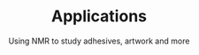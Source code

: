 ---
title: Applications
summary: |
    *Using NMR to study adhesives, artwork, and more*

    We using NMR, along with other methods, to study a wide range of materials and applications. Some of these include coatings, epoxies, and polymers; chemical kinetics; art, archaeology, and objects of cultural heritage; and biomaterials.
subtitle: Using NMR to study adhesives, artwork and more
show_date: false
image:
    preview_only: true
    # Use Hugo's image processing
    # This will output a 400px-wide image (maintains aspect ratio)
    filename: featured.webp
---